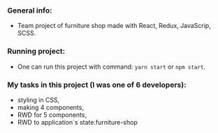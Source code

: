 ### General info:

- Team project of furniture shop made with React, Redux, JavaScrip, SCSS.

### Running project: 

- One can run this project with command: `yarn start` or `npm start`.

### My tasks in this project (I was one of 6 developers): 
- styling in CSS,
- making 4 components,
- RWD for 5 components,
- RWD to application`s state.furniture-shop